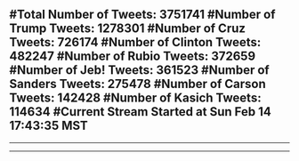 #Total Number of Tweets: 3751741 
#Number of Trump Tweets: 1278301
#Number of Cruz Tweets: 726174
#Number of Clinton Tweets: 482247
#Number of Rubio Tweets: 372659
#Number of Jeb! Tweets: 361523
#Number of Sanders Tweets: 275478
#Number of Carson Tweets: 142428
#Number of Kasich Tweets: 114634
#Current Stream Started at Sun Feb 14 17:43:35 MST
---
---
---
